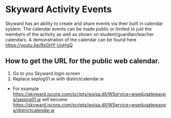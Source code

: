 # Skyward Activity Events

Skyward has an ability to create and share events via their built in calendar system.  The calendar events can be made public or limited to just the members of the activity as well as shown on student/guardian/teacher calendars.  A demonstration of the calendar can be found here https://youtu.be/8sGHY-UoHgQ

## How to get the URL for the public web calendar.
1. Go to you Skyward login screen
1. Replace seplog01.w with districtcalendar.w
  - For example https://skyward.iscorp.com/scripts/wsisa.dll/WService=wsedugatewaypa/seplog01.w  will become https://skyward.iscorp.com/scripts/wsisa.dll/WService=wsedugatewaypa/districtcalendar.w 
